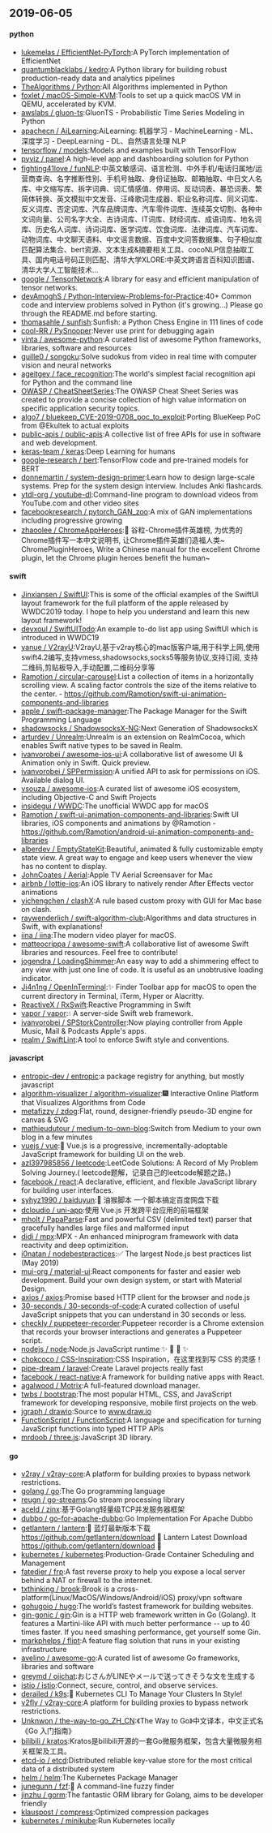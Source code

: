## 2019-06-05

#### python
* [lukemelas / EfficientNet-PyTorch](https://github.com/lukemelas/EfficientNet-PyTorch):A PyTorch implementation of EfficientNet
* [quantumblacklabs / kedro](https://github.com/quantumblacklabs/kedro):A Python library for building robust production-ready data and analytics pipelines
* [TheAlgorithms / Python](https://github.com/TheAlgorithms/Python):All Algorithms implemented in Python
* [foxlet / macOS-Simple-KVM](https://github.com/foxlet/macOS-Simple-KVM):Tools to set up a quick macOS VM in QEMU, accelerated by KVM.
* [awslabs / gluon-ts](https://github.com/awslabs/gluon-ts):GluonTS - Probabilistic Time Series Modeling in Python
* [apachecn / AiLearning](https://github.com/apachecn/AiLearning):AiLearning: 机器学习 - MachineLearning - ML、深度学习 - DeepLearning - DL、自然语言处理 NLP
* [tensorflow / models](https://github.com/tensorflow/models):Models and examples built with TensorFlow
* [pyviz / panel](https://github.com/pyviz/panel):A high-level app and dashboarding solution for Python
* [fighting41love / funNLP](https://github.com/fighting41love/funNLP):中英文敏感词、语言检测、中外手机/电话归属地/运营商查询、名字推断性别、手机号抽取、身份证抽取、邮箱抽取、中日文人名库、中文缩写库、拆字词典、词汇情感值、停用词、反动词表、暴恐词表、繁简体转换、英文模拟中文发音、汪峰歌词生成器、职业名称词库、同义词库、反义词库、否定词库、汽车品牌词库、汽车零件词库、连续英文切割、各种中文词向量、公司名字大全、古诗词库、IT词库、财经词库、成语词库、地名词库、历史名人词库、诗词词库、医学词库、饮食词库、法律词库、汽车词库、动物词库、中文聊天语料、中文谣言数据、百度中文问答数据集、句子相似度匹配算法集合、bert资源、文本生成&摘要相关工具、cocoNLP信息抽取工具、国内电话号码正则匹配、清华大学XLORE:中英文跨语言百科知识图谱、清华大学人工智能技术…
* [google / TensorNetwork](https://github.com/google/TensorNetwork):A library for easy and efficient manipulation of tensor networks.
* [devAmoghS / Python-Interview-Problems-for-Practice](https://github.com/devAmoghS/Python-Interview-Problems-for-Practice):40+ Common code and interview problems solved in Python (it's growing...) Please go through the README.md before starting.
* [thomasahle / sunfish](https://github.com/thomasahle/sunfish):Sunfish: a Python Chess Engine in 111 lines of code
* [cool-RR / PySnooper](https://github.com/cool-RR/PySnooper):Never use print for debugging again
* [vinta / awesome-python](https://github.com/vinta/awesome-python):A curated list of awesome Python frameworks, libraries, software and resources
* [guille0 / songoku](https://github.com/guille0/songoku):Solve sudokus from video in real time with computer vision and neural networks
* [ageitgey / face_recognition](https://github.com/ageitgey/face_recognition):The world's simplest facial recognition api for Python and the command line
* [OWASP / CheatSheetSeries](https://github.com/OWASP/CheatSheetSeries):The OWASP Cheat Sheet Series was created to provide a concise collection of high value information on specific application security topics.
* [algo7 / bluekeep_CVE-2019-0708_poc_to_exploit](https://github.com/algo7/bluekeep_CVE-2019-0708_poc_to_exploit):Porting BlueKeep PoC from @Ekultek to actual exploits
* [public-apis / public-apis](https://github.com/public-apis/public-apis):A collective list of free APIs for use in software and web development.
* [keras-team / keras](https://github.com/keras-team/keras):Deep Learning for humans
* [google-research / bert](https://github.com/google-research/bert):TensorFlow code and pre-trained models for BERT
* [donnemartin / system-design-primer](https://github.com/donnemartin/system-design-primer):Learn how to design large-scale systems. Prep for the system design interview. Includes Anki flashcards.
* [ytdl-org / youtube-dl](https://github.com/ytdl-org/youtube-dl):Command-line program to download videos from YouTube.com and other video sites
* [facebookresearch / pytorch_GAN_zoo](https://github.com/facebookresearch/pytorch_GAN_zoo):A mix of GAN implementations including progressive growing
* [zhaoolee / ChromeAppHeroes](https://github.com/zhaoolee/ChromeAppHeroes):🌈
谷粒-Chrome插件英雄榜, 为优秀的Chrome插件写一本中文说明书, 让Chrome插件英雄们造福人类~ ChromePluginHeroes, Write a Chinese manual for the excellent Chrome plugin, let the Chrome plugin heroes benefit the human~

#### swift
* [Jinxiansen / SwiftUI](https://github.com/Jinxiansen/SwiftUI):This is some of the official examples of the SwiftUI layout framework for the full platform of the apple released by WWDC2019 today. I hope to help you understand and learn this new layout framework!
* [devxoul / SwiftUITodo](https://github.com/devxoul/SwiftUITodo):An example to-do list app using SwiftUI which is introduced in WWDC19
* [yanue / V2rayU](https://github.com/yanue/V2rayU):V2rayU,基于v2ray核心的mac版客户端,用于科学上网,使用swift4.2编写,支持vmess,shadowsocks,socks5等服务协议,支持订阅, 支持二维码,剪贴板导入,手动配置,二维码分享等
* [Ramotion / circular-carousel](https://github.com/Ramotion/circular-carousel):List a collection of items in a horizontally scrolling view. A scaling factor controls the size of the items relative to the center. - https://github.com/Ramotion/swift-ui-animation-components-and-libraries
* [apple / swift-package-manager](https://github.com/apple/swift-package-manager):The Package Manager for the Swift Programming Language
* [shadowsocks / ShadowsocksX-NG](https://github.com/shadowsocks/ShadowsocksX-NG):Next Generation of ShadowsocksX
* [arturdev / Unrealm](https://github.com/arturdev/Unrealm):Unrealm is an extension on RealmCocoa, which enables Swift native types to be saved in Realm.
* [ivanvorobei / awesome-ios-ui](https://github.com/ivanvorobei/awesome-ios-ui):A collaborative list of awesome UI & Animation only in Swift. Quick preview.
* [ivanvorobei / SPPermission](https://github.com/ivanvorobei/SPPermission):A unified API to ask for permissions on iOS. Available dialog UI.
* [vsouza / awesome-ios](https://github.com/vsouza/awesome-ios):A curated list of awesome iOS ecosystem, including Objective-C and Swift Projects
* [insidegui / WWDC](https://github.com/insidegui/WWDC):The unofficial WWDC app for macOS
* [Ramotion / swift-ui-animation-components-and-libraries](https://github.com/Ramotion/swift-ui-animation-components-and-libraries):Swift UI libraries, iOS components and animations by @Ramotion - https://github.com/Ramotion/android-ui-animation-components-and-libraries
* [alberdev / EmptyStateKit](https://github.com/alberdev/EmptyStateKit):Beautiful, animated & fully customizable empty state view. A great way to engage and keep users whenever the view has no content to display.
* [JohnCoates / Aerial](https://github.com/JohnCoates/Aerial):Apple TV Aerial Screensaver for Mac
* [airbnb / lottie-ios](https://github.com/airbnb/lottie-ios):An iOS library to natively render After Effects vector animations
* [yichengchen / clashX](https://github.com/yichengchen/clashX):A rule based custom proxy with GUI for Mac base on clash.
* [raywenderlich / swift-algorithm-club](https://github.com/raywenderlich/swift-algorithm-club):Algorithms and data structures in Swift, with explanations!
* [iina / iina](https://github.com/iina/iina):The modern video player for macOS.
* [matteocrippa / awesome-swift](https://github.com/matteocrippa/awesome-swift):A collaborative list of awesome Swift libraries and resources. Feel free to contribute!
* [jogendra / LoadingShimmer](https://github.com/jogendra/LoadingShimmer):An easy way to add a shimmering effect to any view with just one line of code. It is useful as an unobtrusive loading indicator.
* [Ji4n1ng / OpenInTerminal](https://github.com/Ji4n1ng/OpenInTerminal):✨
Finder Toolbar app for macOS to open the current directory in Terminal, iTerm, Hyper or Alacritty.
* [ReactiveX / RxSwift](https://github.com/ReactiveX/RxSwift):Reactive Programming in Swift
* [vapor / vapor](https://github.com/vapor/vapor):💧
A server-side Swift web framework.
* [ivanvorobei / SPStorkController](https://github.com/ivanvorobei/SPStorkController):Now playing controller from Apple Music, Mail & Podcasts Apple's apps.
* [realm / SwiftLint](https://github.com/realm/SwiftLint):A tool to enforce Swift style and conventions.

#### javascript
* [entropic-dev / entropic](https://github.com/entropic-dev/entropic):a package registry for anything, but mostly javascript
* [algorithm-visualizer / algorithm-visualizer](https://github.com/algorithm-visualizer/algorithm-visualizer):🎆
Interactive Online Platform that Visualizes Algorithms from Code
* [metafizzy / zdog](https://github.com/metafizzy/zdog):Flat, round, designer-friendly pseudo-3D engine for canvas & SVG
* [mathieudutour / medium-to-own-blog](https://github.com/mathieudutour/medium-to-own-blog):Switch from Medium to your own blog in a few minutes
* [vuejs / vue](https://github.com/vuejs/vue):🖖
Vue.js is a progressive, incrementally-adoptable JavaScript framework for building UI on the web.
* [azl397985856 / leetcode](https://github.com/azl397985856/leetcode):LeetCode Solutions: A Record of My Problem Solving Journey.( leetcode题解，记录自己的leetcode解题之路。)
* [facebook / react](https://github.com/facebook/react):A declarative, efficient, and flexible JavaScript library for building user interfaces.
* [syhyz1990 / baiduyun](https://github.com/syhyz1990/baiduyun):🖖
油猴脚本 一个脚本搞定百度网盘下载
* [dcloudio / uni-app](https://github.com/dcloudio/uni-app):使用 Vue.js 开发跨平台应用的前端框架
* [mholt / PapaParse](https://github.com/mholt/PapaParse):Fast and powerful CSV (delimited text) parser that gracefully handles large files and malformed input
* [didi / mpx](https://github.com/didi/mpx):MPX - An enhanced miniprogram framework with data reactivity and deep optimizition.
* [i0natan / nodebestpractices](https://github.com/i0natan/nodebestpractices):✅
The largest Node.js best practices list (May 2019)
* [mui-org / material-ui](https://github.com/mui-org/material-ui):React components for faster and easier web development. Build your own design system, or start with Material Design.
* [axios / axios](https://github.com/axios/axios):Promise based HTTP client for the browser and node.js
* [30-seconds / 30-seconds-of-code](https://github.com/30-seconds/30-seconds-of-code):A curated collection of useful JavaScript snippets that you can understand in 30 seconds or less.
* [checkly / puppeteer-recorder](https://github.com/checkly/puppeteer-recorder):Puppeteer recorder is a Chrome extension that records your browser interactions and generates a Puppeteer script.
* [nodejs / node](https://github.com/nodejs/node):Node.js JavaScript runtime
✨
🐢
🚀
✨
* [chokcoco / CSS-Inspiration](https://github.com/chokcoco/CSS-Inspiration):CSS Inspiration，在这里找到写 CSS 的灵感！
* [pipe-dream / laravel](https://github.com/pipe-dream/laravel):Create Laravel projects really fast
* [facebook / react-native](https://github.com/facebook/react-native):A framework for building native apps with React.
* [agalwood / Motrix](https://github.com/agalwood/Motrix):A full-featured download manager.
* [twbs / bootstrap](https://github.com/twbs/bootstrap):The most popular HTML, CSS, and JavaScript framework for developing responsive, mobile first projects on the web.
* [jgraph / drawio](https://github.com/jgraph/drawio):Source to www.draw.io
* [FunctionScript / FunctionScript](https://github.com/FunctionScript/FunctionScript):A language and specification for turning JavaScript functions into typed HTTP APIs
* [mrdoob / three.js](https://github.com/mrdoob/three.js):JavaScript 3D library.

#### go
* [v2ray / v2ray-core](https://github.com/v2ray/v2ray-core):A platform for building proxies to bypass network restrictions.
* [golang / go](https://github.com/golang/go):The Go programming language
* [reugn / go-streams](https://github.com/reugn/go-streams):Go stream processing library
* [aceld / zinx](https://github.com/aceld/zinx):基于Golang轻量级TCP并发服务器框架
* [dubbo / go-for-apache-dubbo](https://github.com/dubbo/go-for-apache-dubbo):Go Implementation For Apache Dubbo
* [getlantern / lantern](https://github.com/getlantern/lantern):🔴
蓝灯最新版本下载 https://github.com/getlantern/download
🔴
Lantern Latest Download https://github.com/getlantern/download
🔴
* [kubernetes / kubernetes](https://github.com/kubernetes/kubernetes):Production-Grade Container Scheduling and Management
* [fatedier / frp](https://github.com/fatedier/frp):A fast reverse proxy to help you expose a local server behind a NAT or firewall to the internet.
* [txthinking / brook](https://github.com/txthinking/brook):Brook is a cross-platform(Linux/MacOS/Windows/Android/iOS) proxy/vpn software
* [gohugoio / hugo](https://github.com/gohugoio/hugo):The world’s fastest framework for building websites.
* [gin-gonic / gin](https://github.com/gin-gonic/gin):Gin is a HTTP web framework written in Go (Golang). It features a Martini-like API with much better performance -- up to 40 times faster. If you need smashing performance, get yourself some Gin.
* [markphelps / flipt](https://github.com/markphelps/flipt):A feature flag solution that runs in your existing infrastructure
* [avelino / awesome-go](https://github.com/avelino/awesome-go):A curated list of awesome Go frameworks, libraries and software
* [greymd / ojichat](https://github.com/greymd/ojichat):おじさんがLINEやメールで送ってきそうな文を生成する
* [istio / istio](https://github.com/istio/istio):Connect, secure, control, and observe services.
* [derailed / k9s](https://github.com/derailed/k9s):🐶
Kubernetes CLI To Manage Your Clusters In Style!
* [v2fly / v2ray-core](https://github.com/v2fly/v2ray-core):A platform for building proxies to bypass network restrictions.
* [Unknwon / the-way-to-go_ZH_CN](https://github.com/Unknwon/the-way-to-go_ZH_CN):《The Way to Go》中文译本，中文正式名《Go 入门指南》
* [bilibili / kratos](https://github.com/bilibili/kratos):Kratos是bilibili开源的一套Go微服务框架，包含大量微服务相关框架及工具。
* [etcd-io / etcd](https://github.com/etcd-io/etcd):Distributed reliable key-value store for the most critical data of a distributed system
* [helm / helm](https://github.com/helm/helm):The Kubernetes Package Manager
* [junegunn / fzf](https://github.com/junegunn/fzf):🌸
A command-line fuzzy finder
* [jinzhu / gorm](https://github.com/jinzhu/gorm):The fantastic ORM library for Golang, aims to be developer friendly
* [klauspost / compress](https://github.com/klauspost/compress):Optimized compression packages
* [kubernetes / minikube](https://github.com/kubernetes/minikube):Run Kubernetes locally
